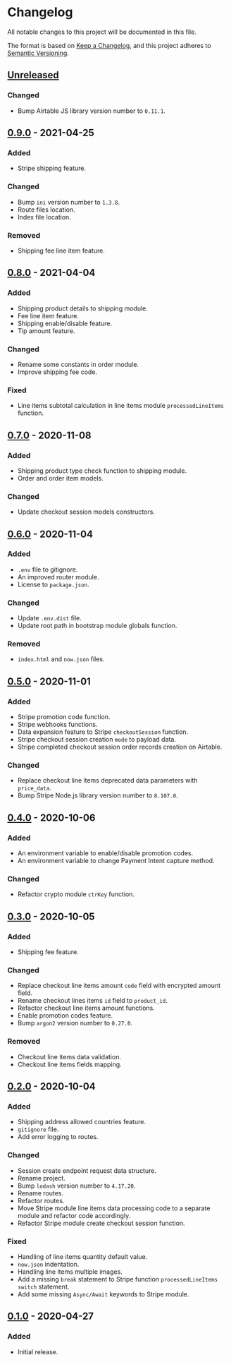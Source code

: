 # Changelog
All notable changes to this project will be documented in this file.

The format is based on [Keep a Changelog](https://keepachangelog.com/en/1.0.0/),
and this project adheres to [Semantic Versioning](https://semver.org/spec/v2.0.0.html).

## [Unreleased]
### Changed
- Bump Airtable JS library version number to `0.11.1`.

## [0.9.0] - 2021-04-25
### Added
- Stripe shipping feature.

### Changed
- Bump `ini` version number to `1.3.8`.
- Route files location.
- Index file location.

### Removed
- Shipping fee line item feature.

## [0.8.0] - 2021-04-04
### Added
- Shipping product details to shipping module.
- Fee line item feature.
- Shipping enable/disable feature.
- Tip amount feature.

### Changed
- Rename some constants in order module.
- Improve shipping fee code.

### Fixed
- Line items subtotal calculation in line items module `processedLineItems` function.

## [0.7.0] - 2020-11-08
### Added
- Shipping product type check function to shipping module.
- Order and order item models.

### Changed
- Update checkout session models constructors.

## [0.6.0] - 2020-11-04
### Added
- `.env` file to gitignore.
- An improved router module.
- License to `package.json`.

### Changed
- Update `.env.dist` file.
- Update root path in bootstrap module globals function.

### Removed
- `index.html` and `now.json` files.

## [0.5.0] - 2020-11-01
### Added
- Stripe promotion code function.
- Stripe webhooks functions.
- Data expansion feature to Stripe `checkoutSession` function.
- Stripe checkout session creation `mode` to payload data.
- Stripe completed checkout session order records creation on Airtable.

### Changed
- Replace checkout line items deprecated data parameters with `price_data`.
- Bump Stripe Node.js library version number to `8.107.0`.

## [0.4.0] - 2020-10-06
### Added
- An environment variable to enable/disable promotion codes.
- An environment variable to change Payment Intent capture method.

### Changed
- Refactor crypto module `ctrKey` function.

## [0.3.0] - 2020-10-05
### Added
- Shipping fee feature.

### Changed
- Replace checkout line items amount `code` field with encrypted amount field.
- Rename checkout lines items `id` field to `product_id`.
- Refactor checkout line items amount functions.
- Enable promotion codes feature.
- Bump `argon2` version number to `0.27.0`.

### Removed
- Checkout line items data validation.
- Checkout line items fields mapping.

## [0.2.0] - 2020-10-04
### Added
- Shipping address allowed countries feature.
- `gitignore` file.
- Add error logging to routes.

### Changed
- Session create endpoint request data structure.
- Rename project.
- Bump `lodash` version number to `4.17.20`.
- Rename routes.
- Refactor routes.
- Move Stripe module line items data processing code to a separate module and refactor code accordingly.
- Refactor Stripe module create checkout session function.

### Fixed
- Handling of line items quantity default value.
- `now.json` indentation.
- Handling line items multiple images.
- Add a missing `break` statement to Stripe function `processedLineItems` `switch` statement.
- Add some missing `Async/Await` keywords to Stripe module.

## [0.1.0] - 2020-04-27
### Added
- Initial release.

[Unreleased]: https://github.com/my-jam-store/stripe-checkout-service/compare/0.9.0...HEAD
[0.9.0]: https://github.com/my-jam-store/stripe-checkout-service/compare/0.8.0...0.9.0
[0.8.0]: https://github.com/my-jam-store/stripe-checkout-service/compare/0.7.0...0.8.0
[0.7.0]: https://github.com/my-jam-store/stripe-checkout-service/compare/0.6.0...0.7.0
[0.6.0]: https://github.com/my-jam-store/stripe-checkout-service/compare/0.5.0...0.6.0
[0.5.0]: https://github.com/my-jam-store/stripe-checkout-service/compare/0.4.0...0.5.0
[0.4.0]: https://github.com/my-jam-store/stripe-checkout-service/compare/0.3.0...0.4.0
[0.3.0]: https://github.com/my-jam-store/stripe-checkout-service/compare/0.2.0...0.3.0
[0.2.0]: https://github.com/my-jam-store/stripe-checkout-service/compare/0.1.0...0.2.0
[0.1.0]: https://github.com/my-jam-store/stripe-checkout-service/releases/tag/0.1.0
